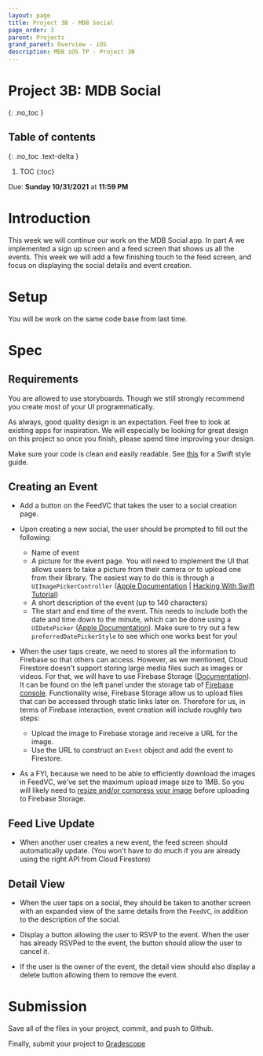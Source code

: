 ```yaml
---
layout: page
title: Project 3B - MDB Social
page_order: 3
parent: Projects
grand_parent: Overview - iOS
description: MDB iOS TP - Project 3B
---
```


# Project 3B: MDB Social
{: .no_toc }

## Table of contents
{: .no_toc .text-delta }

1. TOC
{:toc}

Due: **Sunday 10/31/2021** at **11:59 PM**

# Introduction

This week we will continue our work on the MDB Social app. In part A we implemented a sign up screen and a feed screen that shows us all the events. This week we will add a few finishing touch to the feed screen, and focus on displaying the social details and event creation.

# Setup

You will be work on the same code base from last time.

# Spec

## Requirements

You are allowed to use storyboards. Though we still strongly recommend you create most of your UI programmatically.

As always, good quality design is an expectation. Feel free to look at existing apps for inspiration. We will especially be looking for great design on this project so once you finish, please spend time improving your design.

Make sure your code is clean and easily readable. See [this](https://github.com/raywenderlich/swift-style-guide) for a Swift style guide.

## Creating an Event

- Add a button on the FeedVC that takes the user to a social creation page.

- Upon creating a new social, the user should be prompted to fill out the following:
    - Name of event
    - A picture for the event page. You will need to implement the UI that allows users to take a picture from their camera or to upload one from their library. The easiest way to do this is through a `UIImagePickerController` ([Apple Documentation](https://developer.apple.com/documentation/uikit/uiimagepickercontroller) \| [Hacking With Swift Tutorial](https://www.hackingwithswift.com/read/10/4/importing-photos-with-uiimagepickercontroller)) 
    - A short description of the event (up to 140 characters)
    - The start and end time of the event. This needs to include both the date and time down to the minute, which can be done using a `UIDatePicker` ([Apple Documentation](https://developer.apple.com/documentation/uikit/uidatepicker)). Make sure to try out a few `preferredDatePickerStyle` to see which one works best for you!

- When the user taps create, we need to stores all the information to Firebase so that others can access. However, as we mentioned, Cloud Firestore doesn't support storing large media files such as images or videos. For that, we will have to use Firebase Storage ([Documentation](https://firebase.google.com/docs/storage?authuser=0)). It can be found on the left panel under the storage tab of [Firebase console](https://console.firebase.google.com/project/mdb-social-sp21/overview). Functionality wise, Firebase Storage allow us to upload files that can be accessed through static links later on. Therefore for us, in terms of Firebase interaction, event creation will include roughly two steps: 
    - Upload the image to Firebase storage and receive a URL for the image.
    - Use the URL to construct an `Event` object and add the event to Firestore.

- As a FYI, because we need to be able to efficiently download the images in FeedVC, we've set the maximum upload image size to 1MB. So you will likely need to [resize and/or compress your image](https://stackoverflow.com/questions/43256005/swift-ios-reduce-image-size-before-upload) before uploading to Firebase Storage.

## Feed Live Update

- When another user creates a new event, the feed screen should automatically update. (You won't have to do much if you are already using the right API from Cloud Firestore)

## Detail View

- When the user taps on a social, they should be taken to another screen with an expanded view of the same details from the `FeedVC`, in addition to the description of the social.

- Display a button allowing the user to RSVP to the event. When the user has already RSVPed to the event, the button should allow the user to cancel it.

- If the user is the owner of the event, the detail view should also display a delete button allowing them to remove the event.

# Submission

Save all of the files in your project, commit, and push to Github.

Finally, submit your project to [Gradescope](https://www.gradescope.com)